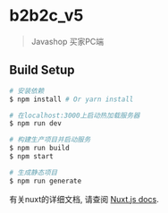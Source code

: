 # b2b2c_v5

> Javashop 买家PC端

## Build Setup

``` bash
# 安装依赖
$ npm install # Or yarn install

# 在localhost:3000上启动热加载服务器
$ npm run dev

# 构建生产项目并启动服务
$ npm run build
$ npm start

# 生成静态项目
$ npm run generate
```

有关nuxt的详细文档, 请查阅 [Nuxt.js docs](https://github.com/nuxt/nuxt.js).
